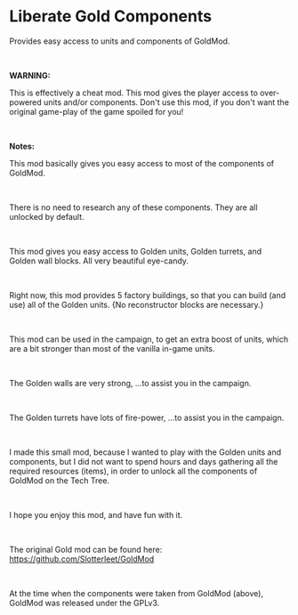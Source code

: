 # Liberate Gold Components
Provides easy access to units and components of GoldMod.

<br>

**WARNING:**

This is effectively a cheat mod. This mod gives the player access to over-powered units and/or components. Don't use this mod, if you don't want the original game-play of the game spoiled for you!

<br>

**Notes:**

This mod basically gives you easy access to most of the components of GoldMod.

<br>

There is no need to research any of these components. They are all unlocked by default.

<br>

This mod gives you easy access to Golden units, Golden turrets, and Golden wall blocks. All very beautiful eye-candy.

<br>

Right now, this mod provides 5 factory buildings, so that you can build (and use) all of the Golden units. {No reconstructor blocks are necessary.}

<br>

This mod can be used in the campaign, to get an extra boost of units, which are a bit stronger than most of the vanilla in-game units.

<br>

The Golden walls are very strong, ...to assist you in the campaign.

<br>

The Golden turrets have lots of fire-power, ...to assist you in the campaign.

<br>

I made this small mod, because I wanted to play with the Golden units and components, but I did not want to spend hours and days gathering all the required resources (items), in order to unlock all the components of GoldMod on the Tech Tree.

<br>

I hope you enjoy this mod, and have fun with it.

<br>

The original Gold mod can be found here:
https://github.com/Slotterleet/GoldMod

<br>

At the time when the components were taken from GoldMod (above), GoldMod was released under the GPLv3.
